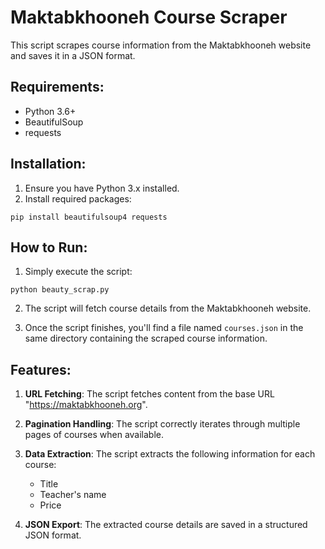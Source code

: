 
# Maktabkhooneh Course Scraper

This script scrapes course information from the Maktabkhooneh website and saves it in a JSON format.

## Requirements:

- Python 3.6+
- BeautifulSoup
- requests

## Installation:

1. Ensure you have Python 3.x installed.
2. Install required packages:
```
pip install beautifulsoup4 requests
```

## How to Run:

1. Simply execute the script:
```
python beauty_scrap.py
```

2. The script will fetch course details from the Maktabkhooneh website.

3. Once the script finishes, you'll find a file named `courses.json` in the same directory containing the scraped course information.

## Features:

1. **URL Fetching**: The script fetches content from the base URL "https://maktabkhooneh.org".
2. **Pagination Handling**: The script correctly iterates through multiple pages of courses when available.
3. **Data Extraction**: The script extracts the following information for each course:
    - Title
    - Teacher's name
    - Price

4. **JSON Export**: The extracted course details are saved in a structured JSON format.
